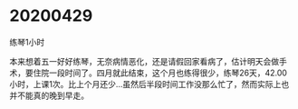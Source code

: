 # 20200429

练琴1小时

本来想着五一好好练琴，无奈病情恶化，还是请假回家看病了，估计明天会做手术，要住院一段时间了。四月就此结束，这个月也练得很少，练琴26天，42.00小时，上课1次。比上个月还少...虽然后半段时间工作没那么忙了，然而实际上也并不能真的晚到早走。
